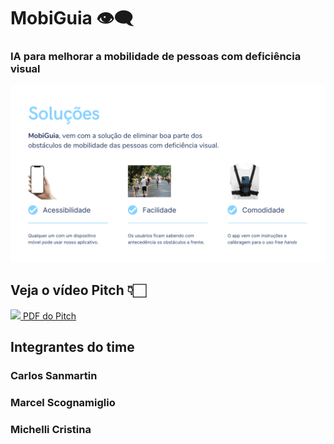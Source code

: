 # MobiGuia 👁️‍🗨️
### IA para melhorar a mobilidade de pessoas com deficiência visual


<img src="https://github.com/marcelxv/mobi-guia/blob/8aab374fd851e96bc48bb79b9e8c82fe427b6ac1/4.png">

## Veja o vídeo Pitch 👇🏻
<a href="https://www.loom.com/share/06bb3478346e47a7a62ddadd5a0a088c"> <img style="max-width:300px;" src="https://cdn.loom.com/sessions/thumbnails/06bb3478346e47a7a62ddadd5a0a088c-with-play.gif"> </a>
<a href="https://github.com/marcelxv/mobi-guia/blob/main/MeuGuia.pdf">PDF do Pitch</a>


## Integrantes do time

### Carlos Sanmartin
### Marcel Scognamiglio
### Michelli Cristina 
